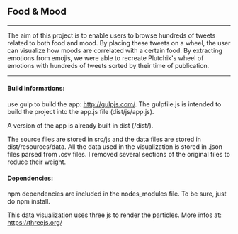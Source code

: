 ## Food & Mood ##

----------

The aim of this project is to enable users to browse hundreds of tweets related to both food and mood. By placing these tweets on a wheel, the user can visualize how moods are correlated with a certain food. By extracting emotions from emojis, we were able to recreate Plutchik's wheel of emotions with hundreds of tweets sorted by their time of publication.

---

#### Build informations: ####

use gulp to build the app: http://gulpjs.com/.
The gulpfile.js is intended to build the project into the app.js file (dist/js/app.js).

A version of the app is already built in dist (/dist/).

The source files are stored in src/js and the data files are stored in dist/resources/data. All the data used in the visualization is stored in .json files parsed from .csv files. I removed several sections of the original files to reduce their weight.

#### Dependencies: ####

npm dependencies are included in the nodes_modules file.
To be sure, just do npm install.

This data visualization uses three js to render the particles.
More infos at: https://threejs.org/
